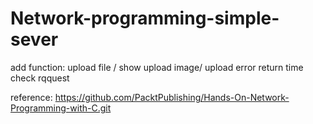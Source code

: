 # Network-programming-simple-sever
add function: upload file / show upload image/ upload error return 
              time check rqquest
           
reference: https://github.com/PacktPublishing/Hands-On-Network-Programming-with-C.git
